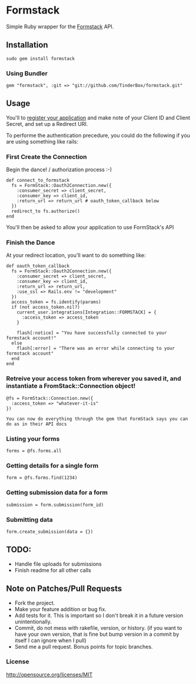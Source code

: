 # Formstack

Simple Ruby wrapper for the [Formstack](http://formstack.com) API. 

## Installation

    sudo gem install formstack

### Using Bundler

    gem "formstack", :git => "git://github.com/TinderBox/formstack.git"


    
## Usage

You'll to [register your application](https://www.formstack.com/developers/applications/) and make note of your Client ID and Client Secret, and set up a Redirect URI.

To performe the authentication precedure, you could do the following if you are using something like rails:

### First Create the Connection

Begin the dance! / authorization process :-)

    def connect_to_formstack
      fs = FormStack::Oauth2Connection.new({
        :consumer_secret => client_secret,
        :consumer_key => client_id,
        :return_url => return_url # oauth_token_callback below
      })
      redirect_to fs.authorize()      
    end

You'll then be asked to allow your application to use FormStack's API

### Finish the Dance

At your redirect location, you'll want to do something like:

    def oauth_token_callback
      fs = FormStack::Oauth2Connection.new({
        :consumer_secret => client_secret,
        :consumer_key => client_id,
        :return_url => return_url,
        :use_ssl => Rails.env != "development"
      })
      access_token = fs.identify(params)
      if (not access_token.nil?)
        current_user.integrations[Integration::FORMSTACK] = {
          :access_token => access_token
        }

        flash[:notice] = "You have successfully connected to your formstack account!"
      else
        flash[:error] = "There was an error while connecting to your formstack account"
      end
    end
    

### Retreive your access token from wherever you saved it, and instantiate a FromStack::Connection object!

    @fs = FormStack::Connection.new({
      :access_token => "whatever-it-is"
    })

    You can now do everything through the gem that FormStack says you can do as in their API docs

### Listing your forms

    forms = @fs.forms.all
    
### Getting details for a single form

    form = @fs.forms.find(1234)
    
### Getting submission data for a form

    submission = form.submission(form_id)
    
### Submitting data

    form.create_submission(data = {})
    


## TODO:

* Handle file uploads for submissions
* Finish readme for all other calls
    

## Note on Patches/Pull Requests
 
* Fork the project.
* Make your feature addition or bug fix.
* Add tests for it. This is important so I don't break it in a
  future version unintentionally.
* Commit, do not mess with rakefile, version, or history.
  (if you want to have your own version, that is fine but bump version in a commit by itself I can ignore when I pull)
* Send me a pull request. Bonus points for topic branches.

### License

http://opensource.org/licenses/MIT
